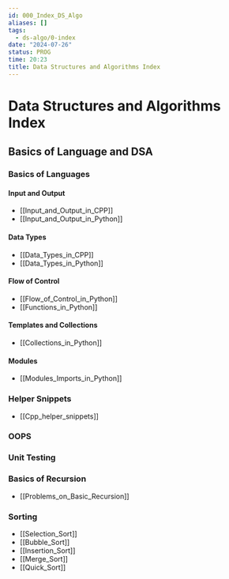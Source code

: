 ```yaml
---
id: 000_Index_DS_Algo
aliases: []
tags:
  - ds-algo/0-index
date: "2024-07-26"
status: PROG
time: 20:23
title: Data Structures and Algorithms Index
---
```

# Data Structures and Algorithms Index

## Basics of Language and DSA
### Basics of Languages

#### Input and Output
- [[Input_and_Output_in_CPP]]
- [[Input_and_Output_in_Python]]

#### Data Types
- [[Data_Types_in_CPP]]
- [[Data_Types_in_Python]]

#### Flow of Control
- [[Flow_of_Control_in_Python]]
- [[Functions_in_Python]]

#### Templates and Collections
- [[Collections_in_Python]]

#### Modules
- [[Modules_Imports_in_Python]]

### Helper Snippets
- [[Cpp_helper_snippets]]

### OOPS

### Unit Testing

### Basics of Recursion
- [[Problems_on_Basic_Recursion]]

### Sorting
- [[Selection_Sort]]
- [[Bubble_Sort]]
- [[Insertion_Sort]]
- [[Merge_Sort]]
- [[Quick_Sort]]
